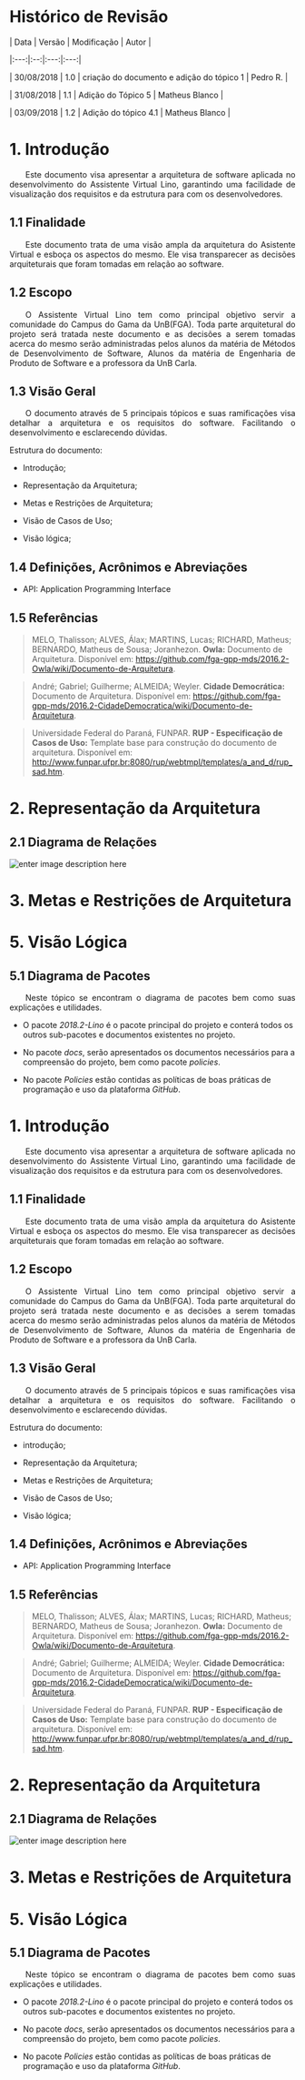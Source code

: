 
# Histórico de Revisão

  

  

| Data | Versão | Modificação | Autor |

  

|:---:|:--:|:---:|:---:|

  

| 30/08/2018 | 1.0 | criação do documento e adição do tópico 1 | Pedro R. |

  

| 31/08/2018 | 1.1 | Adição do Tópico 5 | Matheus Blanco |

  

| 03/09/2018 | 1.2 | Adição do tópico 4.1 | Matheus Blanco |

  

  

# 1. Introdução

  

  

<p  align="justify">  &emsp;&emsp;Este documento visa apresentar a arquitetura de software aplicada no desenvolvimento do Assistente Virtual Lino, garantindo uma facilidade de visualização dos requisitos e da estrutura para com os desenvolvedores.</p>

  

  

## 1.1 Finalidade

  

  

<p  align="justify">  &emsp;&emsp;Este documento trata de uma visão ampla da arquitetura do Asistente Virtual e esboça os aspectos do mesmo. Ele visa transparecer as decisões arquiteturais que foram tomadas em relação ao software.</p>

  

  

## 1.2 Escopo

  

  

<p  align="justify">  &emsp;&emsp;O Assistente Virtual Lino tem como principal objetivo servir a comunidade do Campus do Gama da UnB(FGA). Toda parte arquitetural do projeto será tratada neste documento e as decisões a serem tomadas acerca do mesmo serão administradas pelos alunos da matéria de Métodos de Desenvolvimento de Software, Alunos da matéria de Engenharia de Produto de Software e a professora da UnB Carla.</p>

  

  

## 1.3 Visão Geral

  

  

<p  align="justify">  &emsp;&emsp;O documento através de 5 principais tópicos e suas ramificações visa detalhar a arquitetura e os requisitos do software. Facilitando o desenvolvimento e esclarecendo dúvidas.</p>

  

  

Estrutura do documento:

  

  

* Introdução;

  

* Representação da Arquitetura;

  

* Metas e Restrições de Arquitetura;

  

* Visão de Casos de Uso;

  

* Visão lógica;

  

  

## 1.4 Definições, Acrônimos e Abreviações

  

  

* API: Application Programming Interface

  

  

## 1.5 Referências

  

  

> MELO, Thalisson; ALVES, Álax; MARTINS, Lucas; RICHARD, Matheus; BERNARDO, Matheus de Sousa; Joranhezon. <b>Owla:</b> Documento de Arquitetura. Disponível em: <https://github.com/fga-gpp-mds/2016.2-Owla/wiki/Documento-de-Arquitetura>.

  

  

> André; Gabriel; Guilherme; ALMEIDA; Weyler. <b>Cidade Democrática:</b> Documento de Arquitetura. Disponível em: <https://github.com/fga-gpp-mds/2016.2-CidadeDemocratica/wiki/Documento-de-Arquitetura>.

  

  

> Universidade Federal do Paraná, FUNPAR. <b>RUP - Especificação de Casos de Uso:</b> Template base para construção do documento de arquitetura. Disponível em: <http://www.funpar.ufpr.br:8080/rup/webtmpl/templates/a_and_d/rup_sad.htm>.

  

  

# 2. Representação da Arquitetura

  

## 2.1 Diagrama de Relações

![enter image description here](https://lh3.googleusercontent.com/lxoDIjpmp0VIwBZwEhy7SzU2QzXmgYeQr3AcLLr-yVH9X3gLkpj7G2U1gJIvq9p4dPy-lFoi8N3V  "Diagrama de Relações")

  

# 3. Metas e Restrições de Arquitetura

# 5. Visão Lógica

  

  

## 5.1 Diagrama de Pacotes

  

  

<p  align="justify">  &emsp;&emsp;Neste tópico se encontram o diagrama de pacotes bem como suas explicações e utilidades.</p>

  

  

* O pacote <i>2018.2-Lino</i> é o pacote principal do projeto e conterá todos os outros sub-pacotes e documentos existentes no projeto.

  

  

* No pacote <i>docs</i>, serão apresentados os documentos necessários para a compreensão do projeto, bem como pacote <i>policies</i>.

  

  

* No pacote <i>Policies</i> estão contidas as políticas de boas práticas de programação e uso da plataforma <i>GitHub</i>.

  
  

  

# 1. Introdução

  

  

<p  align="justify">  &emsp;&emsp;Este documento visa apresentar a arquitetura de software aplicada no desenvolvimento do Assistente Virtual Lino, garantindo uma facilidade de visualização dos requisitos e da estrutura para com os desenvolvedores.</p>

  

  

## 1.1 Finalidade

  

  

<p  align="justify">  &emsp;&emsp;Este documento trata de uma visão ampla da arquitetura do Asistente Virtual e esboça os aspectos do mesmo. Ele visa transparecer as decisões arquiteturais que foram tomadas em relação ao software.</p>

  

  

## 1.2 Escopo

  

  

<p  align="justify">  &emsp;&emsp;O Assistente Virtual Lino tem como principal objetivo servir a comunidade do Campus do Gama da UnB(FGA). Toda parte arquitetural do projeto será tratada neste documento e as decisões a serem tomadas acerca do mesmo serão administradas pelos alunos da matéria de Métodos de Desenvolvimento de Software, Alunos da matéria de Engenharia de Produto de Software e a professora da UnB Carla.</p>

  

  

## 1.3 Visão Geral

  

  

<p  align="justify">  &emsp;&emsp;O documento através de 5 principais tópicos e suas ramificações visa detalhar a arquitetura e os requisitos do software. Facilitando o desenvolvimento e esclarecendo dúvidas.</p>

  

  

Estrutura do documento:

  

  

* introdução;

  

* Representação da Arquitetura;

  

* Metas e Restrições de Arquitetura;

  

* Visão de Casos de Uso;

  

* Visão lógica;

  

  

## 1.4 Definições, Acrônimos e Abreviações

  

  

* API: Application Programming Interface

  

  

## 1.5 Referências

  

  

> MELO, Thalisson; ALVES, Álax; MARTINS, Lucas; RICHARD, Matheus; BERNARDO, Matheus de Sousa; Joranhezon. <b>Owla:</b> Documento de Arquitetura. Disponível em: <https://github.com/fga-gpp-mds/2016.2-Owla/wiki/Documento-de-Arquitetura>.

  

  

> André; Gabriel; Guilherme; ALMEIDA; Weyler. <b>Cidade Democrática:</b> Documento de Arquitetura. Disponível em: <https://github.com/fga-gpp-mds/2016.2-CidadeDemocratica/wiki/Documento-de-Arquitetura>.

  

  

> Universidade Federal do Paraná, FUNPAR. <b>RUP - Especificação de Casos de Uso:</b> Template base para construção do documento de arquitetura. Disponível em: <http://www.funpar.ufpr.br:8080/rup/webtmpl/templates/a_and_d/rup_sad.htm>.

  

  

# 2. Representação da Arquitetura

  

## 2.1 Diagrama de Relações

![enter image description here](https://lh3.googleusercontent.com/nMYBeLvvaVKwu2c-waT1X-9L6UVI-J-NqWhznjnaZJVtrsP77vP_tuNlgxYyBoGlYrMDokhxp3vF=s2000 "Diagrama de Relações")
  

# 3. Metas e Restrições de Arquitetura

# 5. Visão Lógica

  

  

## 5.1 Diagrama de Pacotes

  

  

<p  align="justify">  &emsp;&emsp;Neste tópico se encontram o diagrama de pacotes bem como suas explicações e utilidades.</p>

  

  

* O pacote <i>2018.2-Lino</i> é o pacote principal do projeto e conterá todos os outros sub-pacotes e documentos existentes no projeto.

  

  

* No pacote <i>docs</i>, serão apresentados os documentos necessários para a compreensão do projeto, bem como pacote <i>policies</i>.

  

  

* No pacote <i>Policies</i> estão contidas as políticas de boas práticas de programação e uso da plataforma <i>GitHub</i>.
